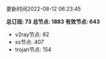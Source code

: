 更新时间2022-08-12 06:23:45

**总订阅: 73**
**总节点: 1883**
**有效节点: 643**
- v2ray节点: 82
- ss节点: 407
- trojan节点: 154

